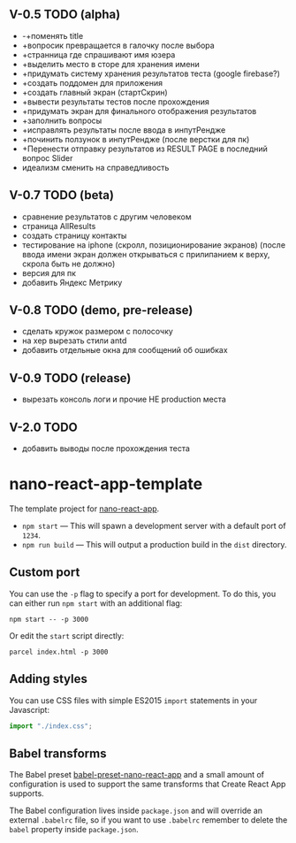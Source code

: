 ## V-0.5 TODO (alpha)
- -+поменять title
- +вопросик превращается в галочку после выбора 
- +странница где спрашивают имя юзера
- +выделить место в сторе для хранения имени
- +придумать систему хранения результатов теста (google firebase?)
- +создать поддомен для приложения
- +создать главный экран (стартСкрин)
- +вывести результаты тестов после прохождения
- +придумать экран для финального отображения результатов
- +заполнить вопросы
- +исправлять результаты после ввода в инпутРендже
- +починить ползунок в инпутРендже (после верстки для пк)
- +Перенести отправку результатов из RESULT PAGE в последний вопрос Slider
- идеализм сменить на справедливость

## V-0.7 TODO (beta)
- сравнение результатов с другим человеком
- страница AllResults
- создать страницу контакты
- тестирование на iphone (скролл, позиционирование экранов) 
(после ввода имени экран должен открываться с прилипанием к верху, скрола быть не должно)
- версия для пк
- добавить Яндекс Метрику 

## V-0.8 TODO (demo, pre-release)
- сделать кружок размером с полосочку
- на хер вырезать стили antd
- добавить отдельные окна для сообщений об ошибках

## V-0.9 TODO (release)
- вырезать консоль логи и прочие НЕ production места 

## V-2.0 TODO
- добавить выводы после прохождения теста


# nano-react-app-template

The template project for [nano-react-app](https://github.com/adrianmcli/nano-react-app).

- `npm start` — This will spawn a development server with a default port of `1234`.
- `npm run build` — This will output a production build in the `dist` directory.

## Custom port

You can use the `-p` flag to specify a port for development. To do this, you can either run `npm start` with an additional flag:

```
npm start -- -p 3000
```

Or edit the `start` script directly:

```
parcel index.html -p 3000
```

## Adding styles

You can use CSS files with simple ES2015 `import` statements in your Javascript:

```js
import "./index.css";
```

## Babel transforms

The Babel preset [babel-preset-nano-react-app](https://github.com/adrianmcli/babel-preset-nano-react-app) and a small amount of configuration is used to support the same transforms that Create React App supports.

The Babel configuration lives inside `package.json` and will override an external `.babelrc` file, so if you want to use `.babelrc` remember to delete the `babel` property inside `package.json`.
